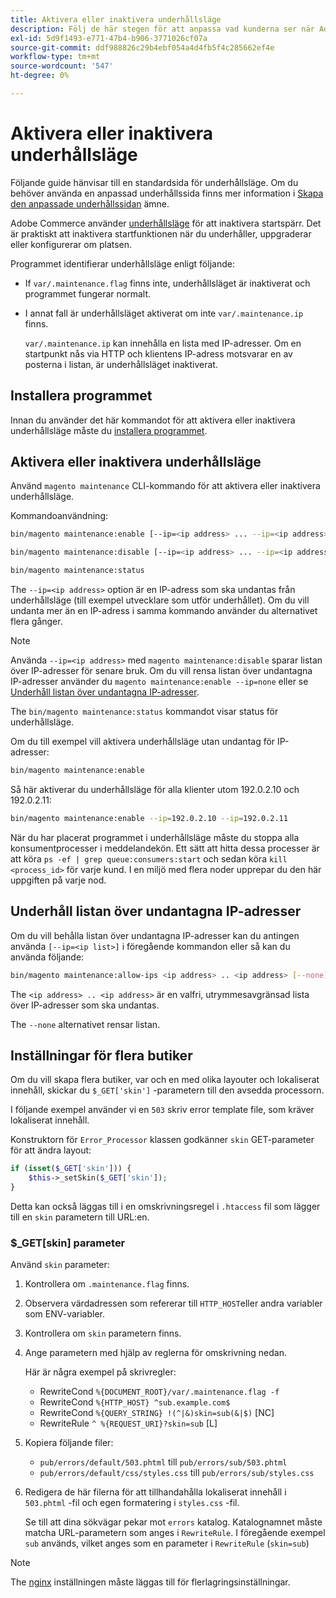 ```yaml
---
title: Aktivera eller inaktivera underhållsläge
description: Följ de här stegen för att anpassa vad kunderna ser när Adobe Commerce-driftsättningen är nere för underhåll.
exl-id: 5d9f1493-e771-47b4-b906-3771026cf07a
source-git-commit: ddf988826c29b4ebf054a4d4fb5f4c285662ef4e
workflow-type: tm+mt
source-wordcount: '547'
ht-degree: 0%

---
```


# Aktivera eller inaktivera underhållsläge

Följande guide hänvisar till en standardsida för underhållsläge. Om du behöver använda en anpassad underhållssida finns mer information i [Skapa den anpassade underhållssidan](../../upgrade/troubleshooting/maintenance-mode-options.md) ämne.

Adobe Commerce använder [underhållsläge](../../configuration/bootstrap/application-modes.md#maintenance-mode) för att inaktivera startspärr. Det är praktiskt att inaktivera startfunktionen när du underhåller, uppgraderar eller konfigurerar om platsen.

Programmet identifierar underhållsläge enligt följande:

* If `var/.maintenance.flag` finns inte, underhållsläget är inaktiverat och programmet fungerar normalt.
* I annat fall är underhållsläget aktiverat om inte `var/.maintenance.ip` finns.

  `var/.maintenance.ip` kan innehålla en lista med IP-adresser. Om en startpunkt nås via HTTP och klientens IP-adress motsvarar en av posterna i listan, är underhållsläget inaktiverat.

## Installera programmet

Innan du använder det här kommandot för att aktivera eller inaktivera underhållsläge måste du [installera programmet](../advanced.md).

## Aktivera eller inaktivera underhållsläge

Använd `magento maintenance` CLI-kommando för att aktivera eller inaktivera underhållsläge.

Kommandoanvändning:

```bash
bin/magento maintenance:enable [--ip=<ip address> ... --ip=<ip address>] | [ip=none]
```

```bash
bin/magento maintenance:disable [--ip=<ip address> ... --ip=<ip address>] | [ip=none]
```

```bash
bin/magento maintenance:status
```

The `--ip=<ip address>` option är en IP-adress som ska undantas från underhållsläge (till exempel utvecklare som utför underhållet). Om du vill undanta mer än en IP-adress i samma kommando använder du alternativet flera gånger.

>[!NOTE]
>
>Använda `--ip=<ip address>` med `magento maintenance:disable` sparar listan över IP-adresser för senare bruk. Om du vill rensa listan över undantagna IP-adresser använder du `magento maintenance:enable --ip=none` eller se [Underhåll listan över undantagna IP-adresser](#maintain-the-list-of-exempt-ip-addresses).

The `bin/magento maintenance:status` kommandot visar status för underhållsläge.

Om du till exempel vill aktivera underhållsläge utan undantag för IP-adresser:

```bash
bin/magento maintenance:enable
```

Så här aktiverar du underhållsläge för alla klienter utom 192.0.2.10 och 192.0.2.11:

```bash
bin/magento maintenance:enable --ip=192.0.2.10 --ip=192.0.2.11
```

När du har placerat programmet i underhållsläge måste du stoppa alla konsumentprocesser i meddelandekön.
Ett sätt att hitta dessa processer är att köra `ps -ef | grep queue:consumers:start` och sedan köra `kill <process_id>` för varje kund. I en miljö med flera noder upprepar du den här uppgiften på varje nod.

## Underhåll listan över undantagna IP-adresser

Om du vill behålla listan över undantagna IP-adresser kan du antingen använda `[--ip=<ip list>]` i föregående kommandon eller så kan du använda följande:

```bash
bin/magento maintenance:allow-ips <ip address> .. <ip address> [--none]
```

The `<ip address> .. <ip address>` är en valfri, utrymmesavgränsad lista över IP-adresser som ska undantas.

The `--none` alternativet rensar listan.

## Inställningar för flera butiker

<!-- To set up multiple stores, each with a different layout and localized content, create a skin for each and put it into `pub/errors/{name}` where `{name}` is the store code. To distinguish between stores and websites with the same instance, use `pub/errors/{type}-{name}` where `{type}` is either `store` or `website` and matches the `MAGE_RUN_TYPE` in your server configuration. Another option is to pass the `$_GET['skin']` parameter to the intended processor. This method requires a specific configuration on your server. -->
<!-- Replace the line below with the commented text after https://github.com/magento/magento2/pull/35095 is merged. -->

Om du vill skapa flera butiker, var och en med olika layouter och lokaliserat innehåll, skickar du `$_GET['skin']` -parametern till den avsedda processorn.

I följande exempel använder vi en `503` skriv error template file, som kräver lokaliserat innehåll.

Konstruktorn för `Error_Processor` klassen godkänner `skin` GET-parameter för att ändra layout:

```php
if (isset($_GET['skin'])) {
    $this->_setSkin($_GET['skin']);
}
```

Detta kan också läggas till i en omskrivningsregel i `.htaccess` fil som lägger till en `skin` parametern till URL:en.

### $_GET[skin] parameter

Använd `skin` parameter:

1. Kontrollera om `.maintenance.flag` finns.
1. Observera värdadressen som refererar till `HTTP_HOST`eller andra variabler som ENV-variabler.
1. Kontrollera om `skin` parametern finns.
1. Ange parametern med hjälp av reglerna för omskrivning nedan.

   Här är några exempel på skrivregler:

   * RewriteCond `%{DOCUMENT_ROOT}/var/.maintenance.flag -f`
   * RewriteCond `%{HTTP_HOST} ^sub.example.com$`
   * RewriteCond `%{QUERY_STRING} !(^|&)skin=sub(&|$)` [NC]
   * RewriteRule `^ %{REQUEST_URI}?skin=sub` [L]

1. Kopiera följande filer:

   * `pub/errors/default/503.phtml` till `pub/errors/sub/503.phtml`
   * `pub/errors/default/css/styles.css` till `pub/errors/sub/styles.css`

1. Redigera de här filerna för att tillhandahålla lokaliserat innehåll i `503.phtml` -fil och egen formatering i `styles.css` -fil.

   Se till att dina sökvägar pekar mot `errors` katalog. Katalognamnet måste matcha URL-parametern som anges i `RewriteRule`. I föregående exempel `sub` används, vilket anges som en parameter i `RewriteRule` (`skin=sub`)

>[!NOTE]
>
>The [nginx](../../configuration/multi-sites/ms-nginx.md) inställningen måste läggas till för flerlagringsinställningar.
